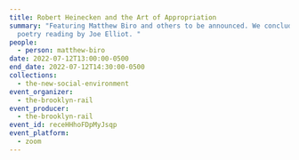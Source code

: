 ```yaml
---
title: Robert Heinecken and the Art of Appropriation
summary: "Featuring Matthew Biro and others to be announced. We conclude with a
  poetry reading by Joe Elliot. "
people:
  - person: matthew-biro
date: 2022-07-12T13:00:00-0500
end_date: 2022-07-12T14:30:00-0500
collections:
  - the-new-social-environment
event_organizer:
  - the-brooklyn-rail
event_producer:
  - the-brooklyn-rail
event_id: receHHhoFDpMyJsqp
event_platform:
  - zoom
---
```

